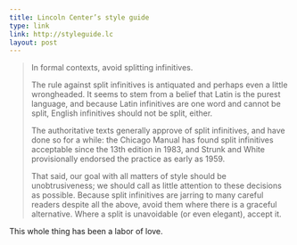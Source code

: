 ```yaml
---
title: Lincoln Center’s style guide
type: link
link: http://styleguide.lc
layout: post
---
```

> In formal contexts, avoid splitting infinitives.
>
> The rule against split infinitives is antiquated and perhaps even a little wrongheaded. It seems to stem from a belief that Latin is the purest language, and because Latin infinitives are one word and cannot be split, English infinitives should not be split, either.
>
> The authoritative texts generally approve of split infinitives, and have done so for a while: the Chicago Manual has found split infinitives acceptable since the 13th edition in 1983, and Strunk and White provisionally endorsed the practice as early as 1959.
>
> That said, our goal with all matters of style should be unobtrusiveness; we should call as little attention to these decisions as possible. Because split infinitives are jarring to many careful readers despite all the above, avoid them where there is a graceful alternative. Where a split is unavoidable (or even elegant), accept it.

This whole thing has been a labor of love.